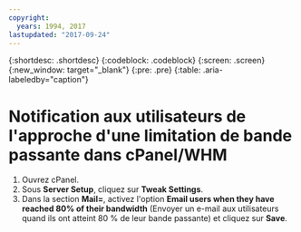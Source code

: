 ```yaml
---
copyright:
  years: 1994, 2017
lastupdated: "2017-09-24"
---
```


{:shortdesc: .shortdesc}
{:codeblock: .codeblock}
{:screen: .screen}
{:new_window: target="_blank"}
{:pre: .pre}
{:table: .aria-labeledby="caption"}

# Notification aux utilisateurs de l'approche d'une limitation de bande passante dans cPanel/WHM

1. Ouvrez cPanel.
2. Sous **Server Setup**, cliquez sur **Tweak Settings**. 
3. Dans la section **Mail=**, activez l'option **Email users when they have reached 80% of their bandwidth** (Envoyer un e-mail aux utilisateurs quand ils ont atteint 80 % de leur bande passante) et cliquez sur **Save**.
